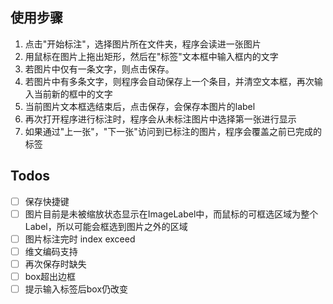 ## 使用步骤
1. 点击"开始标注"，选择图片所在文件夹，程序会读进一张图片
2. 用鼠标在图片上拖出矩形，然后在"标签"文本框中输入框内的文字
3. 若图片中仅有一条文字，则点击保存。
4. 若图片中有多条文字，则程序会自动保存上一个条目，并清空文本框，再次输入当前新的框中的文字
5. 当前图片文本框选结束后，点击保存，会保存本图片的label
6. 再次打开程序进行标注时，程序会从未标注图片中选择第一张进行显示
7. 如果通过"上一张"，"下一张"访问到已标注的图片，程序会覆盖之前已完成的标签

## Todos
- [ ] 保存快捷键
- [ ] 图片目前是未被缩放状态显示在ImageLabel中，而鼠标的可框选区域为整个Label，所以可能会框选到图片之外的区域
- [ ] 图片标注完时 index exceed
- [ ] 维文编码支持
- [ ] 再次保存时缺失
- [ ] box超出边框
- [ ] 提示输入标签后box仍改变